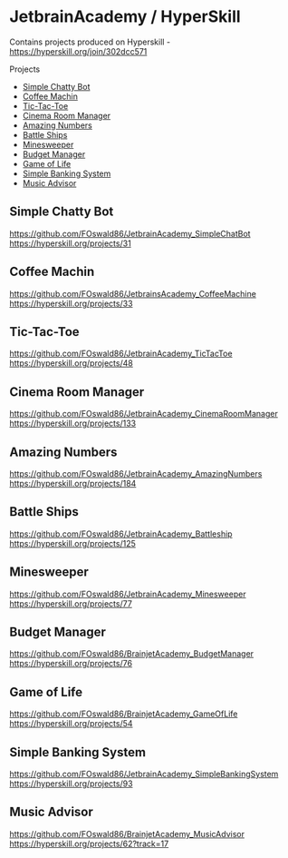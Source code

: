 # JetbrainAcademy / HyperSkill

Contains projects produced on Hyperskill -  
https://hyperskill.org/join/302dcc571

<!-- START doctoc generated TOC please keep comment here to allow auto update -->
<!-- DON'T EDIT THIS SECTION, INSTEAD RE-RUN doctoc TO UPDATE -->

Projects

- [Simple Chatty Bot](#simple-chatty-bot)
- [Coffee Machin](#coffee-machin)
- [Tic-Tac-Toe](#tic-tac-toe)
- [Cinema Room Manager](#cinema-room-manager)
- [Amazing Numbers](#amazing-numbers)
- [Battle Ships](#battle-ships)  
- [Minesweeper](#minesweeper)
- [Budget Manager](#budget-manager)
- [Game of Life](#game-of-life)
- [Simple Banking System](#simple-banking-system)
- [Music Advisor](#music-advisor)

<!-- END doctoc generated TOC please keep comment here to allow auto update -->

## Simple Chatty Bot  
https://github.com/FOswald86/JetbrainAcademy_SimpleChatBot  
https://hyperskill.org/projects/31  
  
## Coffee Machin    
https://github.com/FOswald86/JetbrainsAcademy_CoffeeMachine   
https://hyperskill.org/projects/33  
  
## Tic-Tac-Toe   
https://github.com/FOswald86/JetbrainAcademy_TicTacToe  
https://hyperskill.org/projects/48  
  
## Cinema Room Manager   
https://github.com/FOswald86/JetbrainAcademy_CinemaRoomManager  
https://hyperskill.org/projects/133  
  
## Amazing Numbers  
https://github.com/FOswald86/JetbrainAcademy_AmazingNumbers   
https://hyperskill.org/projects/184  

## Battle Ships  
https://github.com/FOswald86/JetbrainAcademy_Battleship   
https://hyperskill.org/projects/125  
  
## Minesweeper  
https://github.com/FOswald86/JetbrainAcademy_Minesweeper  
https://hyperskill.org/projects/77  
  
## Budget Manager  
https://github.com/FOswald86/BrainjetAcademy_BudgetManager  
https://hyperskill.org/projects/76  
  
## Game of Life  
https://github.com/FOswald86/BrainjetAcademy_GameOfLife   
https://hyperskill.org/projects/54  

## Simple Banking System  
https://github.com/FOswald86/JetbrainAcademy_SimpleBankingSystem  
https://hyperskill.org/projects/93
  
## Music Advisor  
https://github.com/FOswald86/BrainjetAcademy_MusicAdvisor  
https://hyperskill.org/projects/62?track=17  
